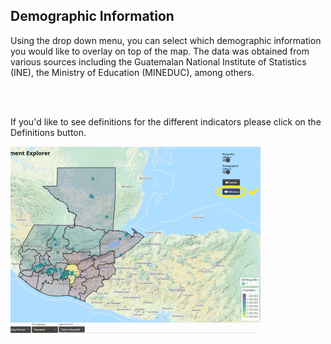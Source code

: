 ## Demographic Information

Using the drop down menu, you can select which demographic information you would like to overlay on top of the map. The data was obtained from various sources including the Guatemalan National Institute of Statistics (INE), the Ministry of Education (MINEDUC), among others. 

<br/>
<br/>

If you'd like to see definitions for the different indicators please click on the Definitions button. 


<img src="defs.png"
     alt="Markdown Monster icon"
     style="float: left; margin-right: 10px;" />
     
     